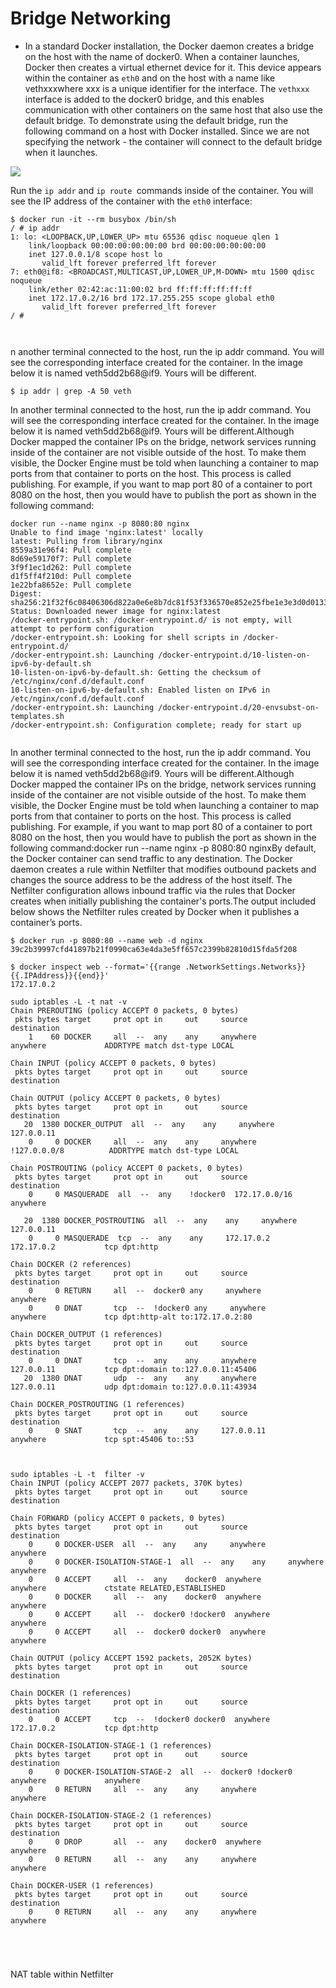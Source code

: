 
# Bridge Networking


- In a standard Docker installation, the Docker daemon creates a bridge on the host with the name of docker0. 
When a container launches, Docker then creates a virtual ethernet device for it. This device appears within the container as `eth0` and on 
the host with a name like vethxxxwhere xxx is a unique identifier for the interface. The `vethxxx `interface is added to the docker0 bridge,
and this enables communication with other containers on the same host that also use the default bridge. To demonstrate using the default bridge, 
run the following command on a host with Docker installed.
Since we are not specifying the network - the container will connect to the default bridge when it launches.

![](https://raw.githubusercontent.com/sangam14/ContainerLabs/master/img/R-Bridge-Networking.png)

Run the `ip addr` and `ip route `commands inside of the container.  You will see the IP address of the container with the `eth0` interface:

```
$ docker run -it --rm busybox /bin/sh
/ # ip addr
1: lo: <LOOPBACK,UP,LOWER_UP> mtu 65536 qdisc noqueue qlen 1
    link/loopback 00:00:00:00:00:00 brd 00:00:00:00:00:00
    inet 127.0.0.1/8 scope host lo
       valid_lft forever preferred_lft forever
7: eth0@if8: <BROADCAST,MULTICAST,UP,LOWER_UP,M-DOWN> mtu 1500 qdisc noqueue 
    link/ether 02:42:ac:11:00:02 brd ff:ff:ff:ff:ff:ff
    inet 172.17.0.2/16 brd 172.17.255.255 scope global eth0
       valid_lft forever preferred_lft forever
/ # 



```
n another terminal connected to the host, run the ip addr command. You will see the corresponding interface created for the container.
In the image below it is named veth5dd2b68@if9. Yours will be different.

```
$ ip addr | grep -A 50 veth

```
In another terminal connected to the host, run the ip addr command. You will see the corresponding interface created for the container. In the image below it is named veth5dd2b68@if9. Yours will be different.Although Docker mapped the container IPs on the bridge, network services running inside of the container are not visible outside of the host. To make them visible, the Docker Engine must be told when launching a container to map ports from that container to ports on the host. This process is called publishing. 
For example, if you want to map port 80 of a container to port 8080 on the host, then you would have to publish the port as shown in the following command:

```
docker run --name nginx -p 8080:80 nginx
Unable to find image 'nginx:latest' locally
latest: Pulling from library/nginx
8559a31e96f4: Pull complete 
8d69e59170f7: Pull complete 
3f9f1ec1d262: Pull complete 
d1f5ff4f210d: Pull complete 
1e22bfa8652e: Pull complete 
Digest: sha256:21f32f6c08406306d822a0e6e8b7dc81f53f336570e852e25fbe1e3e3d0d0133
Status: Downloaded newer image for nginx:latest
/docker-entrypoint.sh: /docker-entrypoint.d/ is not empty, will attempt to perform configuration
/docker-entrypoint.sh: Looking for shell scripts in /docker-entrypoint.d/
/docker-entrypoint.sh: Launching /docker-entrypoint.d/10-listen-on-ipv6-by-default.sh
10-listen-on-ipv6-by-default.sh: Getting the checksum of /etc/nginx/conf.d/default.conf
10-listen-on-ipv6-by-default.sh: Enabled listen on IPv6 in /etc/nginx/conf.d/default.conf
/docker-entrypoint.sh: Launching /docker-entrypoint.d/20-envsubst-on-templates.sh
/docker-entrypoint.sh: Configuration complete; ready for start up


```
In another terminal connected to the host, run the ip addr command. You will see the corresponding interface created for the container. In the image below it is named veth5dd2b68@if9. Yours will be different.Although Docker mapped the container IPs on the bridge, network services running inside of the container are not visible outside of the host. To make them visible, the Docker Engine must be told when launching a container to map ports from that container to ports on the host. This process is called publishing. For example, if you want to map port 80 of a container to port 8080 on the host, then you would have to publish the port as shown in the following command:docker run --name nginx -p 8080:80 nginxBy default, the Docker container can send traffic to any destination. The Docker daemon creates a rule within Netfilter that modifies outbound packets and changes the source address to be the address of the host itself. The Netfilter configuration allows inbound traffic via the rules that Docker creates when initially publishing the container's ports.The output included below 
shows the Netfilter rules created by Docker when it publishes a container’s ports.

```
$ docker run -p 8080:80 --name web -d nginx
39c2b39997cfd41897b21f0990ca63e4da3e5ff657c2399b82810d15fda5f208

$ docker inspect web --format='{{range .NetworkSettings.Networks}}{{.IPAddress}}{{end}}'
172.17.0.2

```

```
sudo iptables -L -t nat -v
Chain PREROUTING (policy ACCEPT 0 packets, 0 bytes)
 pkts bytes target     prot opt in     out     source               destination         
    1    60 DOCKER     all  --  any    any     anywhere             anywhere             ADDRTYPE match dst-type LOCAL

Chain INPUT (policy ACCEPT 0 packets, 0 bytes)
 pkts bytes target     prot opt in     out     source               destination         

Chain OUTPUT (policy ACCEPT 0 packets, 0 bytes)
 pkts bytes target     prot opt in     out     source               destination         
   20  1380 DOCKER_OUTPUT  all  --  any    any     anywhere             127.0.0.11          
    0     0 DOCKER     all  --  any    any     anywhere            !127.0.0.0/8          ADDRTYPE match dst-type LOCAL

Chain POSTROUTING (policy ACCEPT 0 packets, 0 bytes)
 pkts bytes target     prot opt in     out     source               destination         
    0     0 MASQUERADE  all  --  any    !docker0  172.17.0.0/16        anywhere            

   20  1380 DOCKER_POSTROUTING  all  --  any    any     anywhere             127.0.0.11          
    0     0 MASQUERADE  tcp  --  any    any     172.17.0.2           172.17.0.2           tcp dpt:http

Chain DOCKER (2 references)
 pkts bytes target     prot opt in     out     source               destination         
    0     0 RETURN     all  --  docker0 any     anywhere             anywhere            
    0     0 DNAT       tcp  --  !docker0 any     anywhere             anywhere             tcp dpt:http-alt to:172.17.0.2:80

Chain DOCKER_OUTPUT (1 references)
 pkts bytes target     prot opt in     out     source               destination         
    0     0 DNAT       tcp  --  any    any     anywhere             127.0.0.11           tcp dpt:domain to:127.0.0.11:45406
   20  1380 DNAT       udp  --  any    any     anywhere             127.0.0.11           udp dpt:domain to:127.0.0.11:43934

Chain DOCKER_POSTROUTING (1 references)
 pkts bytes target     prot opt in     out     source               destination         
    0     0 SNAT       tcp  --  any    any     127.0.0.11           anywhere             tcp spt:45406 to::53
```

```


sudo iptables -L -t  filter -v
Chain INPUT (policy ACCEPT 2077 packets, 370K bytes)
 pkts bytes target     prot opt in     out     source               destination         

Chain FORWARD (policy ACCEPT 0 packets, 0 bytes)
 pkts bytes target     prot opt in     out     source               destination         
    0     0 DOCKER-USER  all  --  any    any     anywhere             anywhere            
    0     0 DOCKER-ISOLATION-STAGE-1  all  --  any    any     anywhere             anywhere            
    0     0 ACCEPT     all  --  any    docker0  anywhere             anywhere             ctstate RELATED,ESTABLISHED
    0     0 DOCKER     all  --  any    docker0  anywhere             anywhere            
    0     0 ACCEPT     all  --  docker0 !docker0  anywhere             anywhere            
    0     0 ACCEPT     all  --  docker0 docker0  anywhere             anywhere            

Chain OUTPUT (policy ACCEPT 1592 packets, 2052K bytes)
 pkts bytes target     prot opt in     out     source               destination         

Chain DOCKER (1 references)
 pkts bytes target     prot opt in     out     source               destination         
    0     0 ACCEPT     tcp  --  !docker0 docker0  anywhere             172.17.0.2           tcp dpt:http

Chain DOCKER-ISOLATION-STAGE-1 (1 references)
 pkts bytes target     prot opt in     out     source               destination         
    0     0 DOCKER-ISOLATION-STAGE-2  all  --  docker0 !docker0  anywhere             anywhere            
    0     0 RETURN     all  --  any    any     anywhere             anywhere            

Chain DOCKER-ISOLATION-STAGE-2 (1 references)
 pkts bytes target     prot opt in     out     source               destination         
    0     0 DROP       all  --  any    docker0  anywhere             anywhere            
    0     0 RETURN     all  --  any    any     anywhere             anywhere            

Chain DOCKER-USER (1 references)
 pkts bytes target     prot opt in     out     source               destination         
    0     0 RETURN     all  --  any    any     anywhere             anywhere     





```

NAT table within Netfilter

